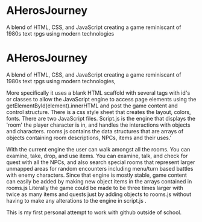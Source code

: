 # AHerosJourney
A blend of HTML, CSS, and JavaScript creating a game reminiscant of 1980s text rpgs using modern technologies

# AHerosJourney
A blend of HTML, CSS, and JavaScript creating a game reminiscant of 1980s text rpgs using modern technologies,

More specifically it uses a blank HTML scaffold with several tags with id's or classes to allow the JavaScript engine to access page elements using the 
getElementById(element).innerHTML and post the game content and control structure. There is a css style sheet that creates the layout, colors, fonts. 
There are two JavaScript files. Script.js is the engine that displays the 'room' the player character is in, and handles the interactions with objects 
and characters. rooms.js contains the data structures that are arrays of objects containing room descriptions, NPCs, items and their uses.'

With the current engine the user can walk amongst all the rooms. You can examine, take, drop, and use items. You can examine, talk, and check for quest 
with all the NPCs, and also search special rooms that represent larger unmapped areas for random encounters including menu/turn based battles with enemy
characters.
Since that engine is mostly stable, game content can easily be added by making new object items in the arrays contained in rooms.js 
Literally the game could be made to be three times larger with twice as many items and quests just by adding objects to rooms.js without having to
make any alterations to the engine in script.js  .

This is my first personal attempt to work with github outside of school.


